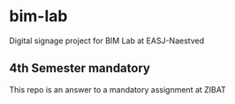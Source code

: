# bim-lab
Digital signage project for BIM Lab at EASJ-Naestved

## 4th Semester mandatory
This repo is an answer to a mandatory assignment at ZIBAT